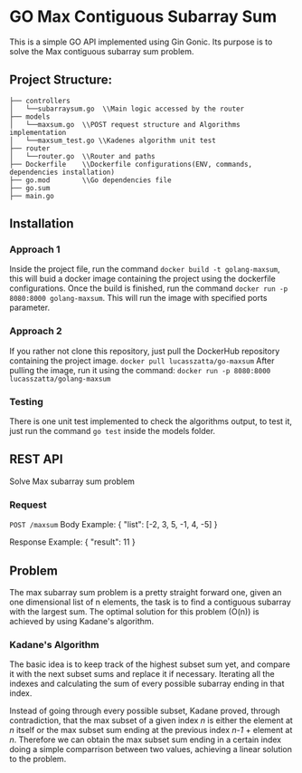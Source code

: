 # GO Max Contiguous Subarray Sum
This is a simple GO API implemented using Gin Gonic. Its purpose is to solve the Max contiguous subarray sum problem.

## Project Structure:

```
├── controllers
│   └──subarraysum.go  \\Main logic accessed by the router
├── models
│   └──maxsum.go  \\POST request structure and Algorithms implementation
│   └──maxsum_test.go \\Kadenes algorithm unit test
├── router
│   └──router.go  \\Router and paths
├── Dockerfile    \\Dockerfile configurations(ENV, commands, dependencies installation)
├── go.mod        \\Go dependencies file
├── go.sum
├── main.go        
```
## Installation
### Approach 1
Inside the project file, run the command `docker build -t golang-maxsum`, this will buid a docker image containing the project using the dockerfile configurations.
Once the build is finished, run the command `docker run -p 8080:8000 golang-maxsum`. This will run the image with specified ports parameter.

### Approach 2
If you rather not clone this repository, just pull the DockerHub repository containing the project image.
`docker pull lucasszatta/go-maxsum`
After pulling the image, run it using the command: `docker run -p 8080:8000 lucasszatta/golang-maxsum`

### Testing
There is one unit test implemented to check the algorithms output, to test it, just run the command `go test` inside the models folder.

## REST API
Solve Max subarray sum problem
### Request
  `POST /maxsum`
  Body Example: { "list": [-2, 3, 5, -1, 4, -5] }
  
  Response Example: { "result": 11 }
  
## Problem

The max subarray sum problem is a pretty straight forward one, given an one dimensional list of n elements, the task is to find a contiguous subarray with the largest sum. The optimal solution for this problem (O(n)) is achieved by using Kadane's algorithm.

### Kadane's Algorithm

The basic idea is to keep track of the highest subset sum yet, and compare it with the next subset sums and replace it if necessary. Iterating all the indexes and calculating the sum of every possible subarray ending in that index.

Instead of going through every possible subset, Kadane proved, through contradiction, that the max subset of a given index *n* is either the element at *n* itself or the max subset sum ending at the previous index *n-1* + element at *n*. Therefore we can obtain the max subset sum ending in a certain index doing a simple comparrison between two values, achieving a linear solution to the problem.
